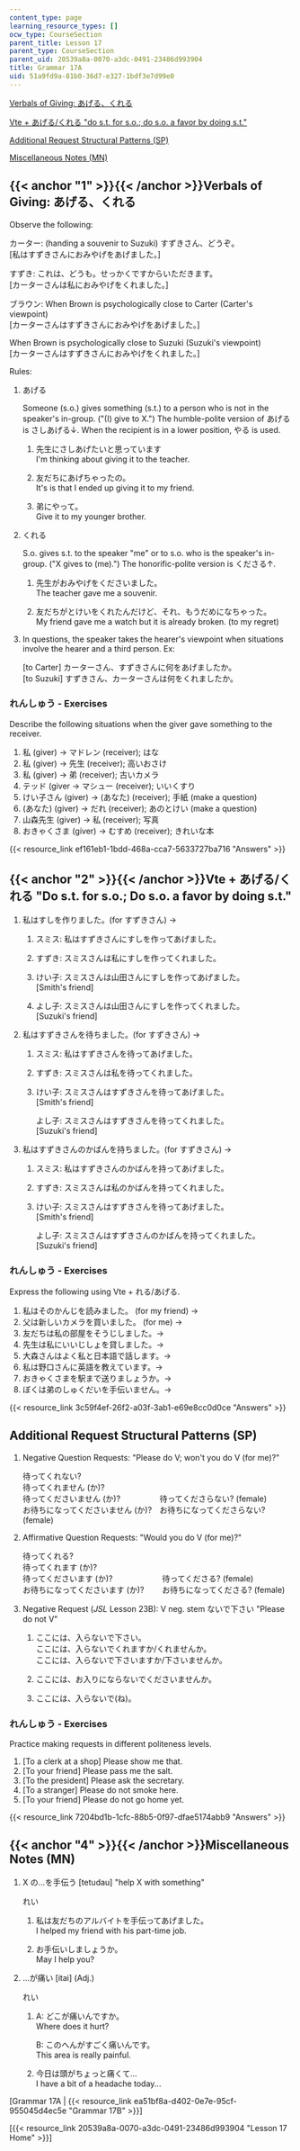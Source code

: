 ```yaml
---
content_type: page
learning_resource_types: []
ocw_type: CourseSection
parent_title: Lesson 17
parent_type: CourseSection
parent_uid: 20539a8a-0070-a3dc-0491-23486d993904
title: Grammar 17A
uid: 51a9fd9a-81b0-36d7-e327-1bdf3e7d99e0
---
```


[Verbals of Giving: あげる、くれる](#1)

[Vte + あげる/くれる "do s.t. for s.o.; do s.o. a favor by doing s.t."](#2)

[Additional Request Structural Patterns (SP)](#3)

[Miscellaneous Notes (MN)](#4)

{{< anchor "1" >}}{{< /anchor >}}Verbals of Giving: あげる、くれる
-----------------------------------------------------------

Observe the following:

カーター: (handing a souvenir to Suzuki) すずきさん、どうぞ。  
\[私はすずきさんにおみやげをあげました。\]

すずき: これは、どうも。せっかくですからいただきます。  
\[カーターさんは私におみやげをくれました。\]

ブラウン: When Brown is psychologically close to Carter (Carter's viewpoint)  
\[カーターさんはすずきさんにおみやげをあげました。\]

When Brown is psychologically close to Suzuki (Suzuki's viewpoint)  
\[カーターさんはすずきさんにおみやげをくれました。\]

Rules:

1.  あげる
    
    Someone (s.o.) gives something (s.t.) to a person who is not in the speaker's in-group. ("(I) give to X.") The humble-polite version of あげる is さしあげる↓. When the recipient is in a lower position, やる is used.
    
    1.  先生にさしあげたいと思っています  
        I'm thinking about giving it to the teacher.
        
    2.  友だちにあげちゃったの。  
        It's is that I ended up giving it to my friend.
        
    3.  弟にやって。  
        Give it to my younger brother.
        
2.  くれる
    
    S.o. gives s.t. to the speaker "me" or to s.o. who is the speaker's in-group. ("X gives to (me).") The honorific-polite version is くださる↑.
    
    1.  先生がおみやげをくださいました。  
        The teacher gave me a souvenir.
        
    2.  友だちがとけいをくれたんだけど、それ、もうだめになちゃった。  
        My friend gave me a watch but it is already broken. (to my regret)
        
3.  In questions, the speaker takes the hearer's viewpoint when situations involve the hearer and a third person. Ex:
    
    \[to Carter\] カーターさん、すずきさんに何をあげましたか。  
    \[to Suzuki\] すずきさん、カーターさんは何をくれましたか。
    

### れんしゅう - Exercises

Describe the following situations when the giver gave something to the receiver.

1.  私 (giver) → マドレン (receiver); はな
2.  私 (giver) → 先生 (receiver); 高いおさけ
3.  私 (giver) → 弟 (receiver); 古いカメラ
4.  テッド (giver → マシュー (receiver); いいくすり
5.  けい子さん (giver) → (あなた) (receiver); 手紙 (make a question)
6.  (あなた) (giver) → だれ (receiver); あのとけい (make a question)
7.  山森先生 (giver) → 私 (receiver); 写真
8.  おきゃくさま (giver) → むすめ (receiver); きれいな本

{{< resource_link ef161eb1-1bdd-468a-cca7-5633727ba716 "Answers" >}}

{{< anchor "2" >}}{{< /anchor >}}Vte + あげる/くれる "Do s.t. for s.o.; Do s.o. a favor by doing s.t."
------------------------------------------------------------------------------------------------

1.  私はすしを作りました。(for すずきさん) →
    
    1.  スミス: 私はすずきさんにすしを作ってあげました。
        
    2.  すずき: スミスさんは私にすしを作ってくれました。
        
    3.  けい子: スミスさんは山田さんにすしを作ってあげました。  
        \[Smith's friend\]
        
    4.  よし子: スミスさんは山田さんにすしを作ってくれました。  
        \[Suzuki's friend\]
        
2.  私はすずきさんを待ちました。(for すずきさん) →
    
    1.  スミス: 私はすずきさんを待ってあげました。
        
    2.  すずき: スミスさんは私を待ってくれました。
        
    3.  けい子: スミスさんはすずきさんを待ってあげました。  
        \[Smith's friend\]
        
        よし子: スミスさんはすずきさんを待ってくれました。  
        \[Suzuki's friend\]
        
3.  私はすずきさんのかばんを持ちました。(for すずきさん) →
    
    1.  スミス: 私はすずきさんのかばんを持ってあげました。
        
    2.  すずき: スミスさんは私のかばんを持ってくれました。
        
    3.  けい子: スミスさんはすずきさんを待ってあげました。  
        \[Smith's friend\]
        
        よし子: スミスさんはすずきさんのかばんを持ってくれました。  
        \[Suzuki's friend\]
        

### れんしゅう - Exercises

Express the following using Vte + れる/あげる.

1.  私はそのかんじを読みました。 (for my friend) →
2.  父は新しいカメラを買いました。 (for me) →
3.  友だちは私の部屋をそうじしました。→
4.  先生は私にいいじしょを貸しました。→
5.  大森さんはよく私と日本語で話します。→
6.  私は野口さんに英語を教えています。→
7.  おきゃくさまを駅まで送りましょうか。→
8.  ぼくは弟のしゅくだいを手伝いません。→

{{< resource_link 3c59f4ef-26f2-a03f-3ab1-e69e8cc0d0ce "Answers" >}}

Additional Request Structural Patterns (SP)
-------------------------------------------

1.  Negative Question Requests: "Please do V; won't you do V (for me)?"
    
    待ってくれない?  
    待ってくれません (か)?  
    待ってくださいません (か)?　　　　　待ってくださらない? (female)  
    お待ちになってくださいません (か)?　お待ちになってくださらない? (female)
    
2.  Affirmative Question Requests: "Would you do V (for me)?"
    
    待ってくれる?  
    待ってくれます (か)?  
    待ってくださいます (か)? 　　　　　　待ってくださる? (female)  
    お待ちになってくださいます (か)? 　　お待ちになってくださる? (female)
    
3.  Negative Request (_JSL_ Lesson 23B): V neg. stem ないで下さい "Please do not V"
    
    1.  ここには、入らないで下さい。  
        ここには、入らないでくれますか/くれませんか。  
        ここには、入らないで下さいますか/下さいませんか。
        
    2.  ここには、お入りにならないでくださいませんか。
        
    3.  ここには、入らないで(ね)。
        

### れんしゅう - Exercises

Practice making requests in different politeness levels.

1.  \[To a clerk at a shop\] Please show me that.
2.  \[To your friend\] Please pass me the salt.
3.  \[To the president\] Please ask the secretary.
4.  \[To a stranger\] Please do not smoke here.
5.  \[To your friend\] Please do not go home yet.

{{< resource_link 7204bd1b-1cfc-88b5-0f97-dfae5174abb9 "Answers" >}}

{{< anchor "4" >}}{{< /anchor >}}Miscellaneous Notes (MN)
---------------------------------------------------------

1.  X の...を手伝う \[tetudau\] "help X with something"
    
    れい
    
    1.  私は友だちのアルバイトを手伝ってあげました。  
        I helped my friend with his part-time job.
        
    2.  お手伝いしましょうか。  
        May I help you?
        
2.  ...が痛い \[itai\] (Adj.)
    
    れい
    
    1.  A: どこが痛いんですか。  
        Where does it hurt?
        
        B: このへんがすごく痛いんです。  
        This area is really painful.
        
    2.  今日は頭がちょっと痛くて...  
        I have a bit of a headache today...
        

\[Grammar 17A | {{< resource_link ea51bf8a-d402-0e7e-95cf-955045d4ec5e "Grammar 17B" >}}\] 

\[{{< resource_link 20539a8a-0070-a3dc-0491-23486d993904 "Lesson 17 Home" >}}\]